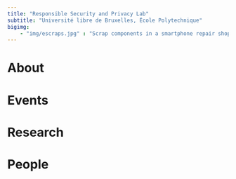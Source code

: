 ```yaml
---
title: "Responsible Security and Privacy Lab"
subtitle: "Université libre de Bruxelles, École Polytechnique"
bigimg:
    - "img/escraps.jpg" : "Scrap components in a smartphone repair shop. Arnhem, The Netherlands, May 2022."
---
```


# About

# Events

# Research

# People

